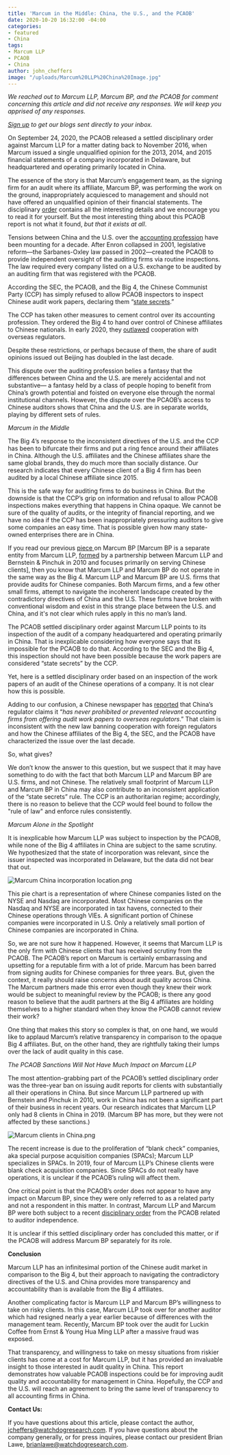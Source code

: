 ```yaml
---
title: 'Marcum in the Middle: China, the U.S., and the PCAOB'
date: 2020-10-20 16:32:00 -04:00
categories:
- featured
- China
tags:
- Marcum LLP
- PCAOB
- China
author: john_cheffers
image: "/uploads/Marcum%20LLP%20China%20Image.jpg"
---
```


*We reached out to Marcum LLP, Marcum BP, and the PCAOB for comment concerning this article and did not receive any responses.  We will keep you apprised of any responses.*

*[Sign up](https://blog.watchdogresearch.com/signup/) to get our blogs sent directly to your inbox.*

On September 24, 2020, the PCAOB released a settled disciplinary order against Marcum LLP for a matter dating back to November 2016, when Marcum issued a single unqualified opinion for the 2013, 2014, and 2015 financial statements of a company incorporated in Delaware, but headquartered and operating primarily located in China.

The essence of the story is that Marcum’s engagement team, as the signing firm for an audit where its affiliate, Marcum BP, was performing the work on the ground, inappropriately acquiesced to management and should not have offered an unqualified opinion of their financial statements. The disciplinary [order](https://pcaobus.org/Enforcement/Decisions/Documents/105-2020-012-MARCUM-LLP.pdf) contains all the interesting details and we encourage you to read it for yourself. But the most interesting thing about this PCAOB report is not what it found, *but that it exists at all*.

Tensions between China and the U.S. over the [accounting profession](https://blog.watchdogresearch.com/posts/america-runs-from-luckin-clash-over-pcaob/) have been mounting for a decade. After Enron collapsed in 2001, legislative reform—the Sarbanes-Oxley law passed in 2002—created the PCAOB to provide independent oversight of the auditing firms via routine inspections. The law required every company listed on a U.S. exchange to be audited by an auditing firm that was registered with the PCAOB.

According the SEC, the PCAOB, and the Big 4, the Chinese Communist Party (CCP) has simply refused to allow PCAOB inspectors to inspect Chinese audit work papers, declaring them “[state secrets](https://www.sec.gov/news/public-statement/statement-vital-role-audit-quality-and-regulatory-access-audit-and-other).”

The CCP has taken other measures to cement control over its accounting profession. They ordered the Big 4 to hand over control of Chinese affiliates to Chinese nationals. In early 2020, they [outlawed](https://www.wsj.com/articles/u-s-moves-to-audit-chinese-firms-market-frets-over-what-comes-next-11590485401) cooperation with overseas regulators.

Despite these restrictions, or perhaps because of them, the share of audit opinions issued out Beijing has doubled in the last decade.

This dispute over the auditing profession belies a fantasy that the differences between China and the U.S. are merely accidental and not substantive— a fantasy held by a class of people hoping to benefit from China’s growth potential and foisted on everyone else through the normal institutional channels. However, the dispute over the PCAOB’s access to Chinese auditors shows that China and the U.S. are in separate worlds, playing by different sets of rules.

*Marcum in the Middle*

The Big 4’s response to the inconsistent directives of the U.S. and the CCP has been to bifurcate their firms and put a ring fence around their affiliates in China. Although the U.S. affiliates and the Chinese affiliates share the same global brands, they do much more than socially distance. Our research indicates that every Chinese client of a Big 4 firm has been audited by a local Chinese affiliate since 2015.

This is the safe way for auditing firms to do business in China. But the downside is that the CCP’s grip on information and refusal to allow PCAOB inspections makes everything that happens in China opaque. We cannot be sure of the quality of audits, or the integrity of financial reporting, and we have no idea if the CCP has been inappropriately pressuring auditors to give some companies an easy time. That is possible given how many state-owned enterprises there are in China.

If you read our previous [piece ](https://blog.watchdogresearch.com/posts/where-in-the-world-is-marcum-bernstein-pinchuk/)on Marcum BP \[Marcum BP is a separate entity from Marcum LLP, [formed](https://www.accountingtoday.com/news/pcaob-sanctions-marcum-from-doing-china-audits?utm_medium=social&utm_content=socialflow&utm_source=twitter&utm_campaign=accountingtoday-tw) by a partnership between Marcum LLP and Bernstein & Pinchuk in 2010 and focuses primarily on serving Chinese clients\], then you know that Marcum LLP and Marcum BP do not operate in the same way as the Big 4. Marcum LLP and Marcum BP are U.S. firms that provide audits for Chinese companies. Both Marcum firms, and a few other small firms, attempt to navigate the incoherent landscape created by the contradictory directives of China and the U.S. These firms have broken with conventional wisdom and exist in this strange place between the U.S. and China, and it's not clear which rules apply in this no man’s land.

The PCAOB settled disciplinary order against Marcum LLP points to its inspection of the audit of a company headquartered and operating primarily in China. That is inexplicable considering how everyone says that its impossible for the PCAOB to do that. According to the SEC and the Big 4, this inspection should not have been possible because the work papers are considered “state secrets” by the CCP.

Yet, here is a settled disciplinary order based on an inspection of the work papers of an audit of the Chinese operations of a company. It is not clear how this is possible.

Adding to our confusion, a Chinese newspaper has [reported](http://www.xinhuanet.com/english/2020-08/09/c_139275803.htm) that China’s regulator claims it “*has never prohibited or prevented relevant accounting firms from offering audit work papers to overseas regulators*.” That claim is inconsistent with the new law banning cooperation with foreign regulators and how the Chinese affiliates of the Big 4, the SEC, and the PCAOB have characterized the issue over the last decade.

So, what gives?

We don’t know the answer to this question, but we suspect that it may have something to do with the fact that both Marcum LLP and Marcum BP are U.S. firms, and not Chinese. The relatively small footprint of Marcum LLP and Marcum BP in China may also contribute to an inconsistent application of the “state secrets” rule.  The CCP is an authoritarian regime; accordingly, there is no reason to believe that the CCP would feel bound to follow the "rule of law" and enforce rules consistently.

*Marcum Alone in the Spotlight*

It is inexplicable how Marcum LLP was subject to inspection by the PCAOB, while none of the Big 4 affiliates in China are subject to the same scrutiny. We hypothesized that the state of incorporation was relevant, since the issuer inspected was incorporated in Delaware, but the data did not bear that out.

![Marcum China incorporation location.png](/uploads/Marcum%20China%20incorporation%20location.png)

This pie chart is a representation of where Chinese companies listed on the NYSE and Nasdaq are incorporated. Most Chinese companies on the Nasdaq and NYSE are incorporated in tax havens, connected to their Chinese operations through VIEs. A significant portion of Chinese companies were incorporated in U.S. Only a relatively small portion of Chinese companies are incorporated in China.

So, we are not sure how it happened. However, it seems that Marcum LLP is the only firm with Chinese clients that has received scrutiny from the PCAOB. The PCAOB’s report on Marcum is certainly embarrassing and upsetting for a reputable firm with a lot of pride. Marcum has been barred from signing audits for Chinese companies for three years. But, given the context, it really should raise concerns about audit quality across China. The Marcum partners made this error even though they knew their work would be subject to meaningful review by the PCAOB; is there any good reason to believe that the audit partners at the Big 4 affiliates are holding themselves to a higher standard when they know the PCAOB cannot review their work?

One thing that makes this story so complex is that, on one hand, we would like to applaud Marcum’s relative transparency in comparison to the opaque Big 4 affiliates. But, on the other hand, they are rightfully taking their lumps over the lack of audit quality in this case.

*The PCAOB Sanctions Will Not Have Much Impact on Marcum LLP*

The most attention-grabbing part of the PCAOB’s settled disciplinary order was the three-year ban on issuing audit reports for clients with substantially all their operations in China. But since Marcum LLP partnered up with Bernstein and Pinchuk in 2010, work in China has not been a significant part of their business in recent years. Our research indicates that Marcum LLP only had 8 clients in China in 2019. (Marcum BP has more, but they were not affected by these sanctions.)

![Marcum clients in China.png](/uploads/Marcum%20clients%20in%20China.png)

The recent increase is due to the proliferation of “blank check” companies, aka special purpose acquisition companies (SPACs); Marcum LLP specializes in SPACs. In 2019, four of Marcum LLP’s Chinese clients were blank check acquisition companies. Since SPACs do not really have operations, it is unclear if the PCAOB’s ruling will affect them.

One critical point is that the PCAOB’s order does not appear to have any impact on Marcum BP, since they were only referred to as a related party and not a respondent in this matter. In contrast, Marcum LLP and Marcum BP were both subject to a recent [disciplinary order](https://pcaobus.org/News/Releases/Pages/PCAOB-Sanctions-Two-Firms-and-One-Individual-for-Auditor-Independence-Violations.aspx) from the PCAOB related to auditor independence.

It is unclear if this settled disciplinary order has concluded this matter, or if the PCAOB will address Marcum BP separately for its role.

**Conclusion**

Marcum LLP has an infinitesimal portion of the Chinese audit market in comparison to the Big 4, but their approach to navigating the contradictory directives of the U.S. and China provides more transparency and accountability than is available from the Big 4 affiliates.

Another complicating factor is Marcum LLP and Marcum BP’s willingness to take on risky clients. In this case, Marcum LLP took over for another auditor which had resigned nearly a year earlier because of differences with the management team. Recently, Marcum BP took over the audit for Luckin Coffee from Ernst & Young Hua Ming LLP after a massive fraud was exposed.

That transparency, and willingness to take on messy situations from riskier clients has come at a cost for Marcum LLP, but it has provided an invaluable insight to those interested in audit quality in China. This report demonstrates how valuable PCAOB inspections could be for improving audit quality and accountability for management in China. Hopefully, the CCP and the U.S. will reach an agreement to bring the same level of transparency to all accounting firms in China.

**Contact Us:**

If you have questions about this article, please contact the author, [jcheffers@watchdogresearch.com](mailto:jcheffers@watchdogresearch.com).  If you have questions about the company generally, or for press inquires, please contact our president Brian Lawe, brianlawe@watchdogresearch.com.